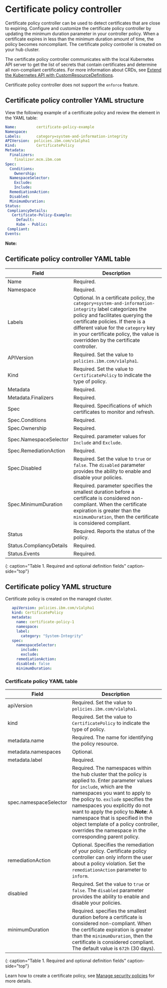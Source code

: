 # Certificate policy controller

Certificate policy controller can be used to detect certificates that are close to expiring. Configure and customize the certificate policy controller by updating the minimum duration parameter in your controller policy. When a certificate expires in less than the minimum duration amount of time, the policy becomes noncompliant. The certificate policy controller is created on your hub cluster.

The certificate policy controller communicates with the local Kubernetes API server to get the list of secrets that contain certificates and determine all non-compliant certificates. For more information about CRDs, see [Extend the Kubernetes API with CustomResourceDefinitions](https://kubernetes.io/docs/tasks/access-kubernetes-api/custom-resources/custom-resource-definitions/). 

Certificate policy controller does not support the `enforce` feature. 

## Certificate policy controller YAML structure

View the following example of a certificate policy and review the element in the YAML table:

  ```yaml
  Name:         certificate-policy-example
  Namespace:
  Labels:       category=system-and-information-integrity
  APIVersion:  policies.ibm.com/v1alpha1
  Kind:         CertificatePolicy
  Metadata:
    Finalizers:
      finalizer.mcm.ibm.com
  Spec:
    Conditions:
      Ownership:
    NamespaceSelector:
      Exclude:
      Include:
    RemediationAction:
    Disabled:
    MinimumDuration:
 Status:
   CompliancyDetails:
     Certificate-Policy-Example:
       Default:
       Kube - Public:
   Compliant:
  Events:
  ```

  **Note:** 

## Certificate policy controller YAML table

|Field|Description|
|-- | -- |
| Name | Required. <!--Add explanation--> |
| Namespace | Required. <!--Add explanation--> |
| Labels | Optional. In a certificate policy, the `category=system-and-information-integrity` label categorizes the policy and facilitates querying the certificate policies. If there is a different value for the `category` key in your certificate policy, the value is overridden by the certificate controller. |
| APIVersion | Required. Set the value to `policies.ibm.com/v1alpha1`. <!--current place holder until this info is updated--> |
| Kind | Required. Set the value to `CertificatePolicy` to indicate the type of policy. |
| Metadata | Required. <!--add description--> |
| Metadata.Finalizers | Required. <!--add description-->  |
| Spec | Required. Specifications of which certificates to monitor and refresh.|
| Spec.Conditions |  Required. <!--add description--> |
| Spec.Ownership | Required. <!--Add description--> |
| Spec.NamespaceSelector| Required. <!--add description--> parameter values for `Include` and `Exclude`. |
| Spec.RemediationAction | Required. | <!--add description-->|
| Spec.Disabled | Required. Set the value to `true` or `false`. The `disabled` parameter provides the ability to enable and disable your policies.|
| Spec.MinimumDuration | Required. parameter specifies the smallest duration before a certificate is considered non-compliant. When the certificate expiration is greater than the `minimumDuration`, then the certificate is considered compliant. <!--is there a default parameter value-->| 
| Status | Required. Reports the status of the policy. <!--expand explanation if possible--> |
| Status.CompliancyDetails | Required. <!--details needed--> |
| Status.Events| Required. <!--add details-->
{: caption="Table 1. Required and optional definition fields" caption-side="top"}


## Certificate policy YAML structure

Certificate policy is created on the managed cluster. <!--will add more-->

```yaml
   apiVersion: policies.ibm.com/v1alpha1
   kind: CertificatePolicy
   metadata:
     name: certificate-policy-1
     namespace:
     label:
       category: "System-Integrity"
   spec:
     namespaceSelector:
       include:
       exclude:
     remediationAction:
     disabled: false
     minimumDuration:
   ```

### Certificate policy YAML table

|Field|Description|
|-- | -- |
| apiVersion | Required. Set the value to `policies.ibm.com/v1alpha1`. <!--current place holder until this info is updated--> |
| kind | Required. Set the value to `CertificatePolicy` to indicate the type of policy. |
| metadata.name | Required. The name for identifying the policy resource. |
| metadata.namespaces | Optional. |
| metadata.label | Required. <!--need description--> |
| spec.namespaceSelector | Required. The namespaces within the hub cluster that the policy is applied to. Enter parameter values for `include`, which are the namespaces you want to apply to the policy to. `exclude` specifies the namespaces you explicitly do not want to apply the policy to.**Note**: A namespace that is specified in the object template of a policy controller, overrides the namespace in the corresponding parent policy.|
| remediationAction | Optional. Specifies the remediation of your policy. Certificate policy controller can only inform the user about a policy violation. Set the `remediationAction` parameter to `inform`.|
| disabled | Required. Set the value to `true` or `false`. The `disabled` parameter provides the ability to enable and disable your policies.|
| minimumDuration | Required. specifies the smallest duration before a certificate is considered non-compliant. When the certificate expiration is greater than the `minimumDuration`, then the certificate is considered compliant. The default value is `672h` (30 days). |
{: caption="Table 1. Required and optional definition fields" caption-side="top"}

Learn how to create a certificate policy, see [Manage security policies](manage_policy_overview.md) for more details.